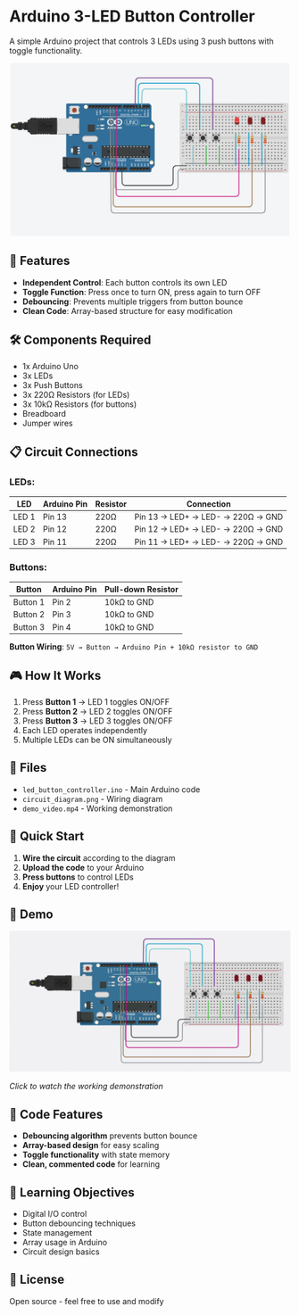 # Arduino 3-LED Button Controller

A simple Arduino project that controls 3 LEDs using 3 push buttons with toggle functionality.

<p align="center">
  <img src="circuit_diagram.png" alt="Arduino LED Controller" width="500">
</p>

## 🔧 Features

- **Independent Control**: Each button controls its own LED
- **Toggle Function**: Press once to turn ON, press again to turn OFF
- **Debouncing**: Prevents multiple triggers from button bounce
- **Clean Code**: Array-based structure for easy modification

## 🛠️ Components Required

- 1x Arduino Uno
- 3x LEDs 
- 3x Push Buttons
- 3x 220Ω Resistors (for LEDs)
- 3x 10kΩ Resistors (for buttons)
- Breadboard
- Jumper wires

## 📋 Circuit Connections

### LEDs:

| LED | Arduino Pin | Resistor | Connection |
|-----|-------------|----------|------------|
| LED 1 | Pin 13 | 220Ω | Pin 13 → LED+ → LED- → 220Ω → GND |
| LED 2 | Pin 12 | 220Ω | Pin 12 → LED+ → LED- → 220Ω → GND |
| LED 3 | Pin 11 | 220Ω | Pin 11 → LED+ → LED- → 220Ω → GND |

### Buttons:

| Button | Arduino Pin | Pull-down Resistor |
|--------|-------------|-------------------|
| Button 1 | Pin 2 | 10kΩ to GND |
| Button 2 | Pin 3 | 10kΩ to GND |
| Button 3 | Pin 4 | 10kΩ to GND |

**Button Wiring**: `5V → Button → Arduino Pin + 10kΩ resistor to GND`

## 🎮 How It Works

1. Press **Button 1** → LED 1 toggles ON/OFF
2. Press **Button 2** → LED 2 toggles ON/OFF  
3. Press **Button 3** → LED 3 toggles ON/OFF
4. Each LED operates independently
5. Multiple LEDs can be ON simultaneously

## 📁 Files

- `led_button_controller.ino` - Main Arduino code
- `circuit_diagram.png` - Wiring diagram
- `demo_video.mp4` - Working demonstration

## 🚀 Quick Start

1. **Wire the circuit** according to the diagram
2. **Upload the code** to your Arduino
3. **Press buttons** to control LEDs
4. **Enjoy** your LED controller!

## 🎥 Demo

![Demo](demo_video.gif)

*Click to watch the working demonstration*

## 🔄 Code Features

- **Debouncing algorithm** prevents button bounce
- **Array-based design** for easy scaling
- **Toggle functionality** with state memory
- **Clean, commented code** for learning

## 📖 Learning Objectives

- Digital I/O control
- Button debouncing techniques
- State management
- Array usage in Arduino
- Circuit design basics
  

## 📄 License

Open source - feel free to use and modify




